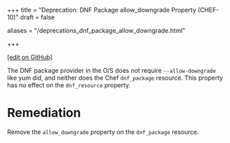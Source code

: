 +++
title = "Deprecation: DNF Package allow_downgrade Property (CHEF-10)"
draft = false

aliases = "/deprecations_dnf_package_allow_downgrade.html"


  
    
    
    
    
+++    

[\[edit on
GitHub\]](https://github.com/chef/chef-web-docs/blob/master/chef_master/source/deprecations_dnf_package_allow_downgrade.rst)

<meta name="robots" content="noindex">

The DNF package provider in the O/S does not require `--allow-downgrade`
like yum did, and neither does the Chef `dnf_package` resource. This
property has no effect on the `dnf_resource` property.

Remediation
===========

Remove the `allow_downgrade` property on the `dnf_package` resource.
